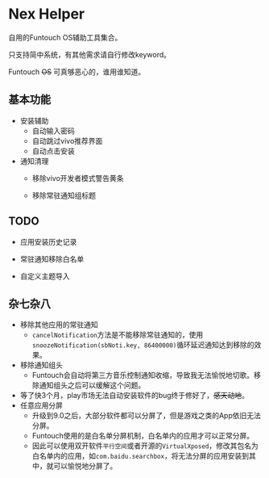 # Nex Helper

自用的Funtouch OS辅助工具集合。

只支持简中系统，有其他需求请自行修改keyword。

Funtouch ~~OS~~ 可真够恶心的，谁用谁知道。



## 基本功能

- 安装辅助
  - 自动输入密码
  - 自动跳过vivo推荐界面
  - 自动点击安装
- 通知清理
  - 移除vivo开发者模式警告黄条

  - 移除常驻通知组标题


## TODO

- 应用安装历史记录

- 常驻通知移除白名单

- 自定义主题导入


## 杂七杂八

- 移除其他应用的常驻通知
  - `cancelNotification`方法是不能移除常驻通知的，使用`snoozeNotification(sbNoti.key, 86400000)`循环延迟通知达到移除的效果。
- 移除通知组头
  - Funtouch会自动将第三方音乐控制通知收缩，导致我无法愉悦地切歌。移除通知组头之后可以缓解这个问题。
- 等了快3个月，play市场无法自动安装软件的bug终于修好了，~~感天动地~~。
- 任意应用分屏
  - 升级到9.0之后，大部分软件都可以分屏了，但是游戏之类的App依旧无法分屏。
  - Funtouch使用的是白名单分屏机制，白名单内的应用才可以正常分屏。
  - 因此可以使用双开软件`平行空间`或者开源的`VirtualXposed`，修改其包名为白名单内的应用，如`com.baidu.searchbox`，将无法分屏的应用安装到其中，就可以愉悦地分屏了。

